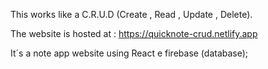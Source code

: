 This works like a C.R.U.D (Create , Read , Update , Delete).

The website is hosted at : https://quicknote-crud.netlify.app

It´s a note app website using React e firebase (database);